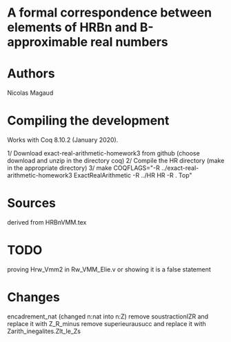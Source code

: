 # A formal correspondence between elements of HRBn and B-approximable real numbers

# Authors
Nicolas Magaud

# Compiling the development

Works with Coq 8.10.2 (January 2020).

1/ Download exact-real-arithmetic-homework3 from github (choose download and unzip in the directory coq)
2/ Compile the HR directory (make in the appropriate directory)
3/ make COQFLAGS="-R ../exact-real-arithmetic-homework3 ExactRealArithmetic -R ../HR HR -R . Top"


# Sources

derived from HRBnVMM.tex

# TODO

proving Hrw_Vmm2 in Rw_VMM_Elie.v or showing it is a false statement

# Changes 

encadrement_nat (changed n:nat into n:Z)
remove soustractionIZR and replace it with Z_R_minus
remove superieurausucc and replace it with Zarith_inegalites.Zlt_le_Zs
